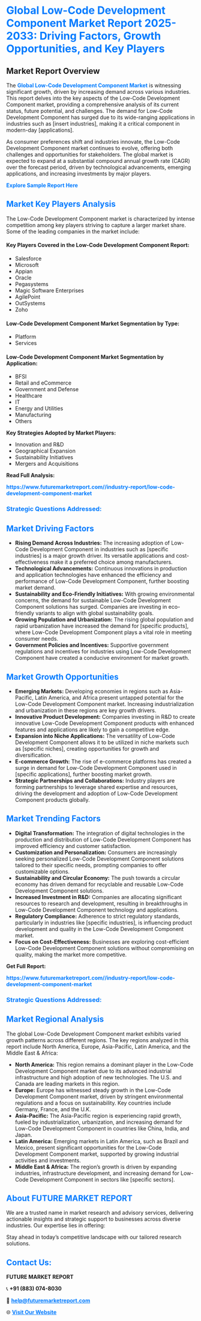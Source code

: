 <h1 style="color: #007BFF;">Global Low-Code Development Component Market Report 2025-2033: Driving Factors, Growth Opportunities, and Key Players</h1>

<section id="overview">
<h2>Market Report Overview</h2>
<p>The <a href="https://www.futuremarketreport.com//industry-report/low-code-development-component-market" style="color: #007BFF; text-decoration: none;"><strong>Global Low-Code Development Component Market</strong></a> is witnessing significant growth, driven by increasing demand across various industries. This report delves into the key aspects of the Low-Code Development Component market, providing a comprehensive analysis of its current status, future potential, and challenges. The demand for Low-Code Development Component has surged due to its wide-ranging applications in industries such as [insert industries], making it a critical component in modern-day [applications].</p>
<p>As consumer preferences shift and industries innovate, the Low-Code Development Component market continues to evolve, offering both challenges and opportunities for stakeholders. The global market is expected to expand at a substantial compound annual growth rate (CAGR) over the forecast period, driven by technological advancements, emerging applications, and increasing investments by major players.</p>
</section>

<section id="overview">
<p><a href="https://www.futuremarketreport.com//request-sample/reportId=51962" style="color: #007BFF; text-decoration: none;"><strong>Explore Sample Report Here</strong></a></p>
</section>

<section id="key-players">
<h2 style="color: #007BFF;">Market Key Players Analysis</h2>
<p>The Low-Code Development Component market is characterized by intense competition among key players striving to capture a larger market share. Some of the leading companies in the market include:</p>
<h4>Key Players Covered in the Low-Code Development Component Report:</h4>
<ul><li>Salesforce</li><li>Microsoft</li><li>Appian</li><li>Oracle</li><li>Pegasystems</li><li>Magic Software Enterprises</li><li>AgilePoint</li><li>OutSystems</li><li>Zoho</li></ul>
<h4>Low-Code Development Component Market Segmentation by Type:</h4>
<ul><li>Platform</li><li>Services</li></ul>

<h4>Low-Code Development Component Market Segmentation by Application:</h4>
<ul><li>BFSI</li><li>Retail and eCommerce</li><li>Government and Defense</li><li>Healthcare</li><li>IT</li><li>Energy and Utilities</li><li>Manufacturing</li><li>Others</li></ul>
<p><strong>Key Strategies Adopted by Market Players:</strong></p>
<ul>
<li>Innovation and R&D</li>
<li>Geographical Expansion</li>
<li>Sustainability Initiatives</li>
<li>Mergers and Acquisitions</li>
</ul>
</section>

<section>
<p><strong>Read Full Analysis: </strong></p><a href="https://www.futuremarketreport.com//industry-report/low-code-development-component-market" style="color: #007BFF; text-decoration: none;"><strong>https://www.futuremarketreport.com//industry-report/low-code-development-component-market</strong></a>
<h3 style="color: #007BFF;">Strategic Questions Addressed:</h3>
</section>

<section id="driving-factors">
<h2 style="color: #007BFF;">Market Driving Factors</h2>
<ul>
<li><strong>Rising Demand Across Industries:</strong> The increasing adoption of Low-Code Development Component in industries such as [specific industries] is a major growth driver. Its versatile applications and cost-effectiveness make it a preferred choice among manufacturers.</li>
<li><strong>Technological Advancements:</strong> Continuous innovations in production and application technologies have enhanced the efficiency and performance of Low-Code Development Component, further boosting market demand.</li>
<li><strong>Sustainability and Eco-Friendly Initiatives:</strong> With growing environmental concerns, the demand for sustainable Low-Code Development Component solutions has surged. Companies are investing in eco-friendly variants to align with global sustainability goals.</li>
<li><strong>Growing Population and Urbanization:</strong> The rising global population and rapid urbanization have increased the demand for [specific products], where Low-Code Development Component plays a vital role in meeting consumer needs.</li>
<li><strong>Government Policies and Incentives:</strong> Supportive government regulations and incentives for industries using Low-Code Development Component have created a conducive environment for market growth.</li>
</ul>
</section>

<section id="growth-opportunities">
<h2 style="color: #007BFF;">Market Growth Opportunities</h2>
<ul>
<li><strong>Emerging Markets:</strong> Developing economies in regions such as Asia-Pacific, Latin America, and Africa present untapped potential for the Low-Code Development Component market. Increasing industrialization and urbanization in these regions are key growth drivers.</li>
<li><strong>Innovative Product Development:</strong> Companies investing in R&D to create innovative Low-Code Development Component products with enhanced features and applications are likely to gain a competitive edge.</li>
<li><strong>Expansion into Niche Applications:</strong> The versatility of Low-Code Development Component allows it to be utilized in niche markets such as [specific niches], creating opportunities for growth and diversification.</li>
<li><strong>E-commerce Growth:</strong> The rise of e-commerce platforms has created a surge in demand for Low-Code Development Component used in [specific applications], further boosting market growth.</li>
<li><strong>Strategic Partnerships and Collaborations:</strong> Industry players are forming partnerships to leverage shared expertise and resources, driving the development and adoption of Low-Code Development Component products globally.</li>
</ul>
</section>

<section id="trending-factors">
<h2 style="color: #007BFF;">Market Trending Factors</h2>
<ul>
<li><strong>Digital Transformation:</strong> The integration of digital technologies in the production and distribution of Low-Code Development Component has improved efficiency and customer satisfaction.</li>
<li><strong>Customization and Personalization:</strong> Consumers are increasingly seeking personalized Low-Code Development Component solutions tailored to their specific needs, prompting companies to offer customizable options.</li>
<li><strong>Sustainability and Circular Economy:</strong> The push towards a circular economy has driven demand for recyclable and reusable Low-Code Development Component solutions.</li>
<li><strong>Increased Investment in R&D:</strong> Companies are allocating significant resources to research and development, resulting in breakthroughs in Low-Code Development Component technology and applications.</li>
<li><strong>Regulatory Compliance:</strong> Adherence to strict regulatory standards, particularly in industries like [specific industries], is influencing product development and quality in the Low-Code Development Component market.</li>
<li><strong>Focus on Cost-Effectiveness:</strong> Businesses are exploring cost-efficient Low-Code Development Component solutions without compromising on quality, making the market more competitive.</li>
</ul>
</section>

<section>
<p><strong>Get Full Report: </strong></p><a href="https://www.futuremarketreport.com//industry-report/low-code-development-component-market" style="color: #007BFF; text-decoration: none;"><strong>https://www.futuremarketreport.com//industry-report/low-code-development-component-market</strong></a>
<h3 style="color: #007BFF;">Strategic Questions Addressed:</h3>
</section>


<section id="regional-analysis">
<h2 style="color: #007BFF;">Market Regional Analysis</h2>
<p>The global Low-Code Development Component market exhibits varied growth patterns across different regions. The key regions analyzed in this report include North America, Europe, Asia-Pacific, Latin America, and the Middle East & Africa:</p>
<ul>
<li><strong>North America:</strong> This region remains a dominant player in the Low-Code Development Component market due to its advanced industrial infrastructure and high adoption of new technologies. The U.S. and Canada are leading markets in this region.</li>
<li><strong>Europe:</strong> Europe has witnessed steady growth in the Low-Code Development Component market, driven by stringent environmental regulations and a focus on sustainability. Key countries include Germany, France, and the U.K.</li>
<li><strong>Asia-Pacific:</strong> The Asia-Pacific region is experiencing rapid growth, fueled by industrialization, urbanization, and increasing demand for Low-Code Development Component in countries like China, India, and Japan.</li>
<li><strong>Latin America:</strong> Emerging markets in Latin America, such as Brazil and Mexico, present significant opportunities for the Low-Code Development Component market, supported by growing industrial activities and investments.</li>
<li><strong>Middle East & Africa:</strong> The region’s growth is driven by expanding industries, infrastructure development, and increasing demand for Low-Code Development Component in sectors like [specific sectors].</li>
</ul>
</section>

<footer>
<h2 style="color: #007BFF;">About FUTURE MARKET REPORT</h2>
<p>We are a trusted name in market research and advisory services, delivering actionable insights and strategic support to businesses across diverse industries. Our expertise lies in offering:</p>

<p>Stay ahead in today’s competitive landscape with our tailored research solutions.</p>

<h2 style="color: #007BFF;">Contact Us:</h2>
<p><strong>FUTURE MARKET REPORT</strong></p>
<p>📞 <strong>+91 (883) 074-8030</strong></p>
<p>📧 <strong><a href="mailto:help@futuremarketreport.com" style="color: #007BFF;">help@futuremarketreport.com</a></strong></p>
<p>🌐 <strong><a href="https://www.futuremarketreport.com/" style="color: #007BFF;">Visit Our Website</a></strong></p>
</footer>